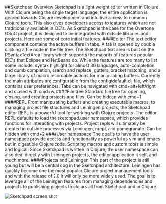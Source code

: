 ##Sketchpad Overview
Sketchpad is a light weight editor written in Clojure. With Clojure being the single target language, the entire application is geared towards Clojure development and intuitive access to common Clojure tools. This also gives developers access to features which are not traditionally available in IDE's.  As Sketchpad is the base for the Overtone GSoC project, it is designed to be integrated with outside libraries and projects. Here are some of core initial features.
####Editor
The text editor component contains the active buffers in tabs. A tab is opened by double clicking a file node in the file tree. The Sketchpad text area is built on the RSyntaxTextArea library which supports the majority of features popular IDE's that Eclipse and NetBeans do. While the features are too many to list some include: syntax highlight for almost 30 languages, auto-completion and dumb completion, search and replace, gutters, bracket matching, and a large library of macro recordable actions for manipulating buffers. Currently the main attributes are configurable from the config/default.clj file, which contains user preferences. Tabs can be navigated with cmd+alt+left/right and closed with cmd+w.
####File tree
Standard file tree for opening, closing, and creating projects and files. Can be hidden with cmd+1
####REPL
From manipulating buffers and creating executable macros, to managing project file structures and Leiningen projects, the Sketchpad editor REPL is a powerful tool for working with Clojure projects. The editor REPL defaults to load the sketchpad.user namespace, which provides functions for interacting with projects. Project repls will ultimately be created in outside processes via Leiningen, nrepl, and pomegranate. Can be hidden with cmd+2
####User namespace
The goal is to have the user namespace provide access and functionality as powerful as vim and emacs but in digestible Clojure code. Scripting macros and custom tools is simple and logical. Since Sketchpad is written in Clojure, the user namespace can also deal directly with Leiningen projects, the editor application it self, and much more.
####Projects and Leiningen
This part of the project is still young but will be a central cog in the Sketchpad architecture. Leiningen has quickly become one the most popular Clojure project management tools and with the release of 2.0 it will only be more widely used. The goal is to leverage all of the Leiningen features from managing dependencies and projects to publishing projects to clojars all from Sketchpad and in Clojure. 

![Sketchpad screen shot](https://github.com/ghostandthemachine/sketchpad/blob/master/img/Sketchpad-screenshot.png?raw=true)
